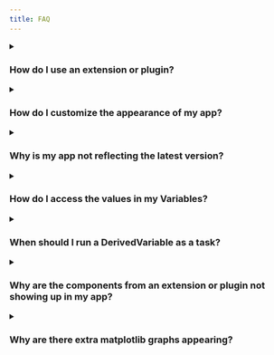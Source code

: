 ```yaml
---
title: FAQ
---
```


<details><summary><h3 style={{margin: '0px 0px 0px 0px'}}>How do I use an extension or plugin?</h3></summary>

1. Install the package.

```sh
poetry add dara-components
```

---

```sh
pip install dara-components
```

2. Import the components or functions you need from the extension and use them accordingly.

```python title=page1.py
from bokeh.plotting import figure
from dara.components import Bokeh

def line_plot(x, y):
    figure = ('My Figure')
    ...
    return Bokeh(figure)
```

The same process applies to plugins, however plugins are just plain functions so you will need to run `plugin_function(config_builder_instance)`.

</details>

<details><summary><h3 style={{margin: '0px 0px 0px 0px'}}>How do I customize the appearance of my app?</h3></summary>

Like any web app, your app can be customized with CSS.

<h4> Components </h4>

The appearance of components can be changed directly through its properties or by passing custom CSS into their `raw_css` property. The [**Customizing Components**](../../advanced/styling-components) section shows examples and goes through some basic CSS properties you can use to give your app the right look!

<h4> App Themes </h4>

You can also give a specific color-way to your entire application. The [**Themes**](../../advanced/custom-themes) section shows examples of how to configure your app with a pre-built theme, along with directing you to a resource on how to make your own themes.

</details>

<details><summary><h3 style={{margin: '0px 0px 0px 0px'}}>Why is my app not reflecting the latest version?</h3></summary>

There are a few reasons why your app might not be showing the latest changes. This section will cover some common fixes for this problem.

<h4> 1. Check if the correct versions appear on pyproject.toml </h4>

Check if the correct versions are on `pyproject.toml` file. And then make sure you tried running:

```
poetry update
```

Alternatively you can remove the `poetry.lock` file and then run:

```
poetry install
```

<h4> 2. Empty browser cache (for Chrome) </h4>

On Chrome right click anywhere on the page and select `inspect`, then right click on the refresh arrow and select `Empty cache and hard reload`.

![Empty cache Screenshot](assets/faq_empty_cache.png)

<h4> 3. Check if you are using the the correct environment </h4>

Sometimes you could be using another virtual environment which has older versions. To check which environment you are using:

```
poetry env info
```

and check if the path matches to the one you expected. If not, you can deactivate the environment with the following:

```
deactivate
source .path/to/venv/bin/activate
```

<h4> 4. Delete your `dist/` folder and run your app again </h4>

The `dist/` folder contains the assets that can actually be hosted on the server. It may not be updated with your latest versions, so it is worth deleting the folder and running `poetry run dara start` again to let it rebuild.

<h4> 5. Check if your environment has the right package versions </h4>

Your environment could have both the latest and older versions of the same packages.

To check go in to `.venv/lib/python3.8/site-packages` and check which versions are present for the Dara packages being used.

Delete your `.venv` file and run either `poetry update` or `poetry install`, this should then create a fresh `.venv`.

</details>

<details><summary><h3 style={{margin: '0px 0px 0px 0px'}}>How do I access the values in my Variables?</h3></summary>

As mentioned in the [**user guide**](./getting-started/interactivity#variables), you cannot extract values or do operations on `Variable`s through traditional python code.

When you pass a variable to a function or method and you print it you will get something like the following:

```python

my_variable = Variable(5)

def my_function(var):
    print(var)
    ...

my_function(my_variable)
>>> uid='dbc82441-dc9a-4d58-baf0-d7822d56f95a' default=5 persist_value=False nested=[]
```

While `Variable`s and `DerivedVariable`s can be passed directly to the components, you may need to extract the value of a `Variable` to render a dynamic layout.

For example, you calculate the results of an experiment and you want the result to be in green text if it is positive and red if it is negative.

```python
from dara.core import DerivedVariable
from dara.components import Text

result = DerivedVariable(run_experiment, variables=[data, model])

def display_results(result_value):
    if result_value > 0:
        return Text(result_value, color='green')
    else:
        return Text(result_value, color='red')

display_results(result)
```

The above function will not work as expected. You must wrap it in a `py_component` decorator like so:

```python
from dara.core import DerivedVariable, py_component
from dara.components import Text

result = DerivedVariable(run_experiment, variables=[data, model])

@py_component
def display_results(result_value):
    if result_value > 0:
        return Text(result_value, color='green')
    else:
        return Text(result_value, color='red')

display_results(result)
```

If you did not have a preference in the way the results were presented, you do not need a `py_component` to extract the value. Therefore, the following suffices:

```python
from dara.core import DerivedVariable, py_component
from dara.components import Text

result = DerivedVariable(run_experiment, variables=[data, model])

def display_results(result_value):
    return Text(result_value)

display_results(result)
```

</details>

<details><summary><h3 style={{margin: '0px 0px 0px 0px'}}>When should I run a DerivedVariable as a task?</h3></summary>

Running a `dara.core.interactivity.derived_variable.DerivedVariable` with `run_as_task=True` tells the app to run the resolver function in a separate process within a process pool, with the `DerivedVariable`'s list of `variables` and `extras`.

As running the `DerivedVariable` as a task is optional, you may be wondering when you should utilize this functionality.

The answer comes down to whether you want to be doing multiple things at one time. python's Global Interpreter Lock (GIL) ensures that you can only have one _thread_ running at any given time. This means you cannot take advantage of multiple processors with concurrent threads. However, python allows _processes_ to be executed in parallel with multiple processors as each process spawned has its own memory and interpreter and thus its own GIL. If you'd like to take advantage of this workaround to the GIL, then you should run your `DerivedVariable` as a task.

This especially helps when you have heavy CPU bound tasks. It enables those tasks to run while leaving the rest of your app still functional in the meantime.

Keep in mind that spawning up a separate process comes with overhead. If the calculation is quick and light, the time it takes to pass your inputs to another process and back or spin up another process could take longer than the calculation itself.

For example, the following example:

```python title=my_app/tasks.py
def add(addend1, addend2):
    return addend1 + addend2
```

```python
from my_app.tasks import add
x, y = Variable(1), Variable(2)

summation = DerivedVariable(
    add,
    variables=[x, y],
    run_as_task=True
)
```

will probably run slower than the same scenario with `run_as_task` set to `False`. However, it still may be worth running as a task if you don't want the calculation to affect other application threads.

It is important to remember that the server uses recursion to resolve the values of `DerivedVariable`s so you can have the following:

```python title=my_app/tasks.py
def add(addend1, addend2):
    return addend1 + addend2

def multiply(factor1, factor2):
    return factor1 * factor2
```

```python
from my_app.tasks import add, multiply

x, y = Variable(1), Variable(2)

summation = DerivedVariable(
    add,
    variables=[x, y],
    run_as_task=True
)

product = DerivedVariable(
    add,
    variables=[summation, Variable(5)],
    run_as_task=True
)
```

The two process for `summation` and `product` are run in parallel, but `product` will wait until the results of `summation` have been resolved.

As mentioned, running `DerivedVariable`s as tasks will help with CPU bound tasks as IO bound tasks depend on the speed of the I/O subsystem, for example how fast a file system can read/write. Spawning up a separate process will not make this file system faster.

If using `DerivedVariable`s as [tasks](./getting-started/interactivity#derivedvariable), remember to set the `task_module` attribute of the config to the name of the module where your task resolver functions are located.

```python title=my_app/main.py
from dara.core import ConfigurationBuilder

config = ConfigurationBuilder()
config.task_module = 'my_app.tasks'
```

</details>

<details><summary><h3 style={{margin: '0px 0px 0px 0px'}}>Why are the components from an extension or plugin not showing up in my app?</h3></summary>

You may have installed and imported an extension but the components from that package are not rendering in your app.

This is probably because you added a new extension and did not rebuild the JavaScript, so the implementation of the new components is not included in your application. You can force the rebuild by running

```sh
poetry run dara start --rebuild
```

If that still does not work, this might mean your component is not registered in the application correctly. The [`import discovery`](./advanced/import-discovery) process should automatically register all the components you are using, however there might be edge cases where that is not possible. You can try explicitly registering the component in question with

```python
from dara.core import ConfigurationBuilder
from some_extension import SomeComponent

config = ConfigurationBuilder()
config.add_component(SomeComponent)
```

</details>

<details><summary><h3 style={{margin: '0px 0px 0px 0px'}}>Why are there extra matplotlib graphs appearing?</h3></summary>

This is likely caused by the use of pyplot to create a figure. In the context of the framework you should always use matplotlib's Figure object to instantiate your figure. The reason being that pyplot is not thread safe and can cause some unwanted behavior.

```python
from matplotlib.figure import Figure
from dara.components import Matplotlib

fig = Figure()
...
Matplotlib(fig)
```

</details>